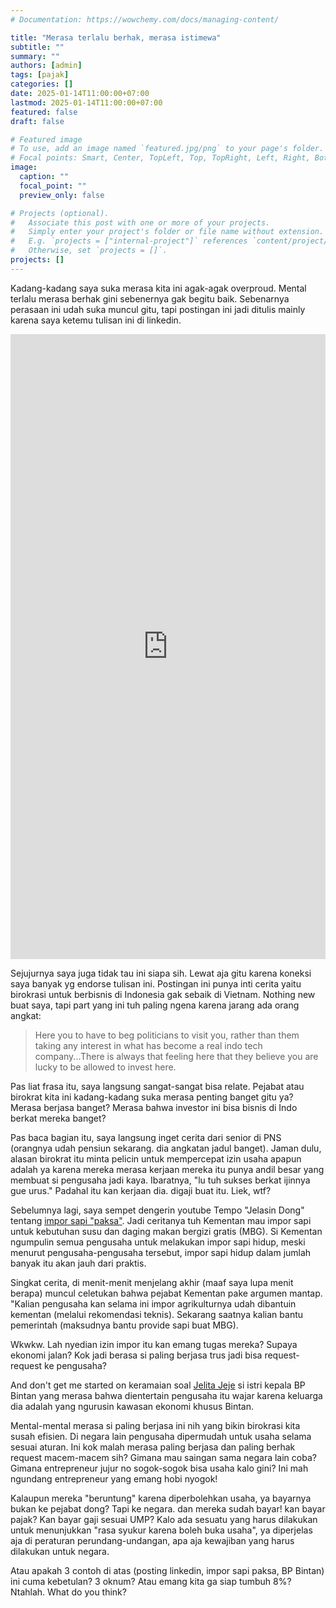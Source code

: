 ```yaml
---
# Documentation: https://wowchemy.com/docs/managing-content/

title: "Merasa terlalu berhak, merasa istimewa"
subtitle: ""
summary: ""
authors: [admin] 
tags: [pajak]
categories: []
date: 2025-01-14T11:00:00+07:00
lastmod: 2025-01-14T11:00:00+07:00
featured: false
draft: false

# Featured image
# To use, add an image named `featured.jpg/png` to your page's folder.
# Focal points: Smart, Center, TopLeft, Top, TopRight, Left, Right, BottomLeft, Bottom, BottomRight.
image:
  caption: ""
  focal_point: ""
  preview_only: false

# Projects (optional).
#   Associate this post with one or more of your projects.
#   Simply enter your project's folder or file name without extension.
#   E.g. `projects = ["internal-project"]` references `content/project/deep-learning/index.md`.
#   Otherwise, set `projects = []`.
projects: []
---
```


Kadang-kadang saya suka merasa kita ini agak-agak overproud. Mental terlalu merasa berhak gini sebenernya gak begitu baik. Sebenarnya perasaan ini udah suka muncul gitu, tapi postingan ini jadi ditulis mainly karena saya ketemu tulisan ini di linkedin.

<iframe src="https://www.linkedin.com/embed/feed/update/urn:li:share:7283326806575722499" height="1000" width="504" frameborder="0" allowfullscreen="" title="Embedded post"></iframe>

Sejujurnya saya juga tidak tau ini siapa sih. Lewat aja gitu karena koneksi saya banyak yg endorse tulisan ini. Postingan ini punya inti cerita yaitu birokrasi untuk berbisnis di Indonesia gak sebaik di Vietnam. Nothing new buat saya, tapi part yang ini tuh paling ngena karena jarang ada orang angkat:

> Here you to have to beg politicians to visit you, rather than them taking any interest in what has become a real indo tech company...There is always that feeling here that they believe you are lucky to be allowed to invest here.

Pas liat frasa itu, saya langsung sangat-sangat bisa relate. Pejabat atau birokrat kita ini kadang-kadang suka merasa penting banget gitu ya? Merasa berjasa banget? Merasa bahwa investor ini bisa bisnis di Indo berkat mereka banget?

Pas baca bagian itu, saya langsung inget cerita dari senior di PNS (orangnya udah pensiun sekarang. dia angkatan jadul banget). Jaman dulu, alasan birokrat itu minta pelicin untuk mempercepat izin usaha apapun adalah ya karena mereka merasa kerjaan mereka itu punya andil besar yang membuat si pengusaha jadi kaya. Ibaratnya, "lu tuh sukses berkat ijinnya gue urus." Padahal itu kan kerjaan dia. digaji buat itu. Liek, wtf?

Sebelumnya lagi, saya sempet dengerin youtube Tempo "Jelasin Dong" tentang [impor sapi "paksa"](https://www.youtube.com/watch?v=-G2EjOriAjY). Jadi ceritanya tuh Kementan mau impor sapi untuk kebutuhan susu dan daging makan bergizi gratis (MBG). Si Kementan ngumpulin semua pengusaha untuk melakukan impor sapi hidup, meski menurut pengusaha-pengusaha tersebut, impor sapi hidup dalam jumlah banyak itu akan jauh dari praktis.

Singkat cerita, di menit-menit menjelang akhir (maaf saya lupa menit berapa) muncul celetukan bahwa pejabat Kementan pake argumen mantap. "Kalian pengusaha kan selama ini impor agrikulturnya udah dibantuin kementan (melalui rekomendasi teknis). Sekarang saatnya kalian bantu pemerintah (maksudnya bantu provide sapi buat MBG).

Wkwkw. Lah nyedian izin impor itu kan emang tugas mereka? Supaya ekonomi jalan? Kok jadi berasa si paling berjasa trus jadi bisa request-request ke pengusaha?

And don't get me started on keramaian soal [Jelita Jeje](https://www.tempo.co/arsip/profil-farid-irfan-siddik-suami-jelita-jeje-kepala-bp-bintan-dan-anak-staf-ahli-jaksa-agung-15708) si istri kepala BP Bintan yang merasa bahwa dientertain pengusaha itu wajar karena keluarga dia adalah yang ngurusin kawasan ekonomi khusus Bintan.

Mental-mental merasa si paling berjasa ini nih yang bikin birokrasi kita susah efisien. Di negara lain pengusaha dipermudah untuk usaha selama sesuai aturan. Ini kok malah merasa paling berjasa dan paling berhak request macem-macem sih? Gimana mau saingan sama negara lain coba? Gimana entrepreneur jujur no sogok-sogok bisa usaha kalo gini? Ini mah ngundang entrepreneur yang emang hobi nyogok!

Kalaupun mereka "beruntung" karena diperbolehkan usaha, ya bayarnya bukan ke pejabat dong? Tapi ke negara. dan mereka sudah bayar! kan bayar pajak? Kan bayar gaji sesuai UMP? Kalo ada sesuatu yang harus dilakukan untuk menunjukkan "rasa syukur karena boleh buka usaha", ya diperjelas aja di peraturan perundang-undangan, apa aja kewajiban yang harus dilakukan untuk negara.

Atau apakah 3 contoh di atas (posting linkedin, impor sapi paksa, BP Bintan) ini cuma kebetulan? 3 oknum? Atau emang kita ga siap tumbuh 8%? Ntahlah. What do you think?